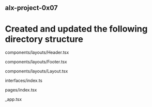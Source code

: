 ## alx-project-0x07

# Created and updated the following directory structure

components/layouts/Header.tsx

components/layouts/Footer.tsx

components/layouts/Layout.tsx

interfaces/index.ts

pages/index.tsx

\_app.tsx

